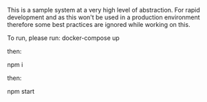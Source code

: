 This is a sample system at a very high level of abstraction. For rapid development and as this won't be used in a production environment therefore some best practices are ignored while working on this.

To run, please run:
docker-compose up

then:

npm i

then:

npm start